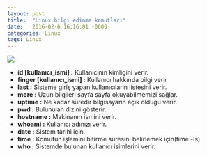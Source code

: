 ```yaml
---
layout: post
title:  "Linux bilgi edinme komutları"
date:   2016-02-6 16:16:01 -0600
categories: Linux
tags: Linux
---
```

![](../../images/linux.png)

* **id [kullanıcı_ismi] :**  Kullanıcının kimligini verir.
* **finger [kullanıcı_ismi] :**  Kullanıcı hakkında bilgi verir
* **last :**  Sisteme giriş yapan kullanıcıların listesini verir.
* **more :**  Uzun bilgileri sayfa sayfa okuyabilmemizi sağlar.
* **uptime :**  Ne kadar süredir bilgisayarın açık olduğu verir.
* **pwd :**  Bulunulan dizini gösterir.
* **hostname :**  Makinanın ismini verir.
* **whoami :**  Kullanıcı adınızı verir.
* **date :**  Sistem tarihi için.
* **time :**  Komutun işlemini bitirme süresini belirlemek için(time -ls)
* **who :**  Sistemde bulunan kullanıcı isimlerini verir.
